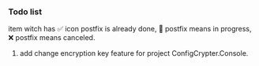 ### Todo list

item witch has ✅ icon postfix is already done, 🔨 postfix means in progress, ❌ postfix means canceled.

1. add change encryption key feature for project ConfigCrypter.Console.